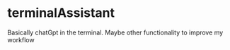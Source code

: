# terminalAssistant
Basically chatGpt in the terminal. Maybe other functionality to improve my workflow
